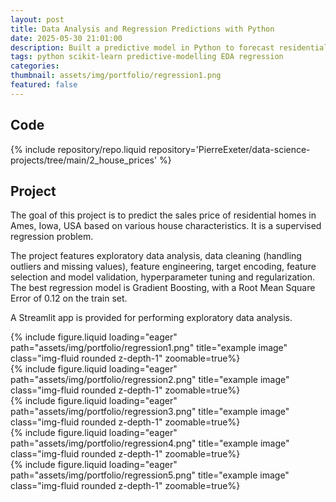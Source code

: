 ```yaml
---
layout: post
title: Data Analysis and Regression Predictions with Python
date: 2025-05-30 21:01:00
description: Built a predictive model in Python to forecast residential home prices, applying machine learning with scikit-learn to solve a supervised regression problem.
tags: python scikit-learn predictive-modelling EDA regression
categories:
thumbnail: assets/img/portfolio/regression1.png
featured: false
---
```




## Code

{% include repository/repo.liquid repository='PierreExeter/data-science-projects/tree/main/2_house_prices' %}


## Project

The goal of this project is to predict the sales price of residential homes in Ames, Iowa, USA based on various house characteristics. It is a supervised regression problem.

The project features exploratory data analysis, data cleaning (handling outliers and missing values), feature engineering, target encoding, feature selection and model validation, hyperparameter tuning and regularization. The best regression model is Gradient Boosting, with a Root Mean Square Error of 0.12 on the train set.

A Streamlit app is provided for performing exploratory data analysis.

<div class="row">
    <div class="col-sm mt-3 mt-md-0">
        {% include figure.liquid loading="eager" path="assets/img/portfolio/regression1.png" title="example image" class="img-fluid rounded z-depth-1" zoomable=true%}
    </div>
</div>

<div class="row">
    <div class="col-sm mt-3 mt-md-0">
        {% include figure.liquid loading="eager" path="assets/img/portfolio/regression2.png" title="example image" class="img-fluid rounded z-depth-1" zoomable=true%}
    </div>
</div>

<div class="row">
    <div class="col-sm mt-3 mt-md-0">
        {% include figure.liquid loading="eager" path="assets/img/portfolio/regression3.png" title="example image" class="img-fluid rounded z-depth-1" zoomable=true%}
    </div>
</div>

<div class="row">
    <div class="col-sm mt-3 mt-md-0">
        {% include figure.liquid loading="eager" path="assets/img/portfolio/regression4.png" title="example image" class="img-fluid rounded z-depth-1" zoomable=true%}
    </div>
</div>

<div class="row">
    <div class="col-sm mt-3 mt-md-0">
        {% include figure.liquid loading="eager" path="assets/img/portfolio/regression5.png" title="example image" class="img-fluid rounded z-depth-1" zoomable=true%}
    </div>
</div>

